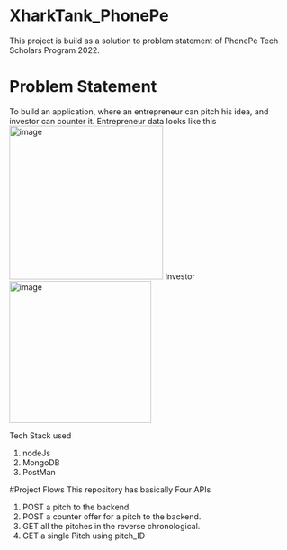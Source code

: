 # XharkTank_PhonePe

This project is build as a solution to problem statement of PhonePe Tech Scholars Program 2022.

# Problem Statement
To build an application, where an entrepreneur can pitch his idea, and investor can counter it.
Entrepreneur data looks like this
<img width="273" alt="image" src="https://user-images.githubusercontent.com/54782726/210163125-1f3a8cf8-8828-4e98-a841-011fa17d2ff7.png">
Investor 
<img width="252" alt="image" src="https://user-images.githubusercontent.com/54782726/210163135-d05fb283-26dc-400d-b79b-ab8a8674c8c1.png">


Tech Stack used
  1. nodeJs
  2. MongoDB
  3. PostMan
  
  
#Project Flows
This repository has basically Four APIs
1. POST a pitch to the backend.
2. POST a counter offer for a pitch to the backend.
3. GET all the pitches in the reverse chronological.
4. GET a single Pitch using pitch_ID
